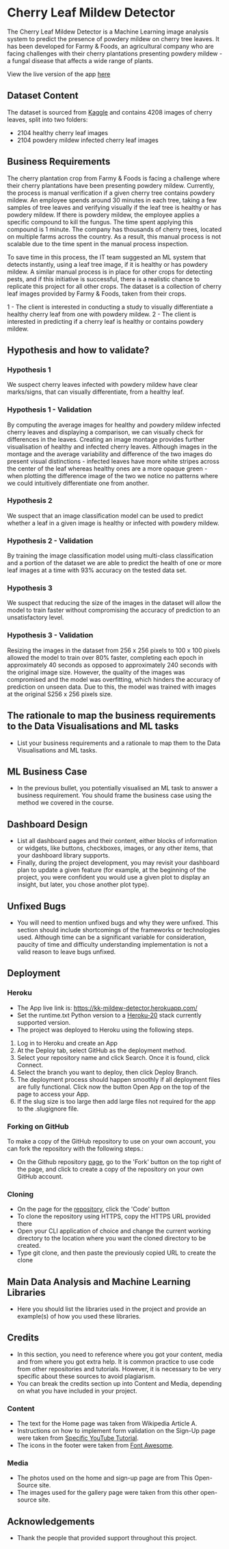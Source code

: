 # Cherry Leaf Mildew Detector

The Cherry Leaf Mildew Detector is a Machine Learning image analysis system to predict the presence of
powdery mildew on cherry tree leaves. It has been developed for Farmy & Foods, an agricultural company who are facing challenges with their cherry plantations presenting powdery mildew - a fungal disease that affects a wide range of plants.

View the live version of the app [here](https://kk-mildew-detector.herokuapp.com/)

## Dataset Content

The dataset is sourced from [Kaggle](https://www.kaggle.com/codeinstitute/cherry-leaves) and contains 4208 images of cherry leaves, split into two folders:

- 2104 healthy cherry leaf images
- 2104 powdery mildew infected cherry leaf images

## Business Requirements

The cherry plantation crop from Farmy & Foods is facing a challenge where their cherry plantations have been presenting powdery mildew. Currently, the process is manual verification if a given cherry tree contains powdery mildew. An employee spends around 30 minutes in each tree, taking a few samples of tree leaves and verifying visually if the leaf tree is healthy or has powdery mildew. If there is powdery mildew, the employee applies a specific compound to kill the fungus. The time spent applying this compound is 1 minute. The company has thousands of cherry trees, located on multiple farms across the country. As a result, this manual process is not scalable due to the time spent in the manual process inspection.

To save time in this process, the IT team suggested an ML system that detects instantly, using a leaf tree image, if it is healthy or has powdery mildew. A similar manual process is in place for other crops for detecting pests, and if this initiative is successful, there is a realistic chance to replicate this project for all other crops. The dataset is a collection of cherry leaf images provided by Farmy & Foods, taken from their crops.

1 - The client is interested in conducting a study to visually differentiate a healthy cherry leaf from one with powdery mildew.
2 - The client is interested in predicting if a cherry leaf is healthy or contains powdery mildew.

## Hypothesis and how to validate?

### **Hypothesis 1**
We suspect cherry leaves infected with powdery mildew have clear marks/signs, that can visually differentiate, from a healthy leaf.

### **Hypothesis 1 - Validation**
By computing the average images for healthy and powdery mildew infected cherry leaves and displaying a comparison, we can visually check for differences in the leaves.
Creating an image montage provides further visualisation of healthy and infected cherry leaves.
Although images in the montage and the average variability and 
difference of the two images do present visual distinctions - infected leaves have more white stripes across the center of the leaf whereas healthy ones are a more opaque green - when plotting the difference image of the two we notice no patterns where we could intuitively differentiate one from another.

### **Hypothesis 2**
We suspect that an image classification model can be used to predict whether a leaf in a given image is healthy or infected with powdery mildew.

### **Hypothesis 2 - Validation**
By training the image classification model using multi-class classification and a portion of the dataset we are able to predict the health of one or more leaf images at a time with 93% accuracy on the tested data set.

### **Hypothesis 3**
We suspect that reducing the size of the images in the dataset will allow the model to train faster without compromising the accuracy of prediction to an unsatisfactory level.

### **Hypothesis 3 - Validation**
Resizing the images in the dataset from 256 x 256 pixels to 100 x 100 pixels allowed the model to train over 80% faster, completing each epoch in approximately 40 seconds as opposed to approximately 240 seconds with the original image size. However, the quality of the images was compromised and the model was overfitting, which hinders the accuracy of prediction on unseen data. Due to this, the model was trained with images at the original S256 x 256 pixels size.

## The rationale to map the business requirements to the Data Visualisations and ML tasks

- List your business requirements and a rationale to map them to the Data Visualisations and ML tasks.

## ML Business Case

- In the previous bullet, you potentially visualised an ML task to answer a business requirement. You should frame the business case using the method we covered in the course.

## Dashboard Design

- List all dashboard pages and their content, either blocks of information or widgets, like buttons, checkboxes, images, or any other items, that your dashboard library supports.
- Finally, during the project development, you may revisit your dashboard plan to update a given feature (for example, at the beginning of the project, you were confident you would use a given plot to display an insight, but later, you chose another plot type).

## Unfixed Bugs

- You will need to mention unfixed bugs and why they were unfixed. This section should include shortcomings of the frameworks or technologies used. Although time can be a significant variable for consideration, paucity of time and difficulty understanding implementation is not a valid reason to leave bugs unfixed.

## Deployment

### Heroku

- The App live link is: https://kk-mildew-detector.herokuapp.com/
- Set the runtime.txt Python version to a [Heroku-20](https://devcenter.heroku.com/articles/python-support#supported-runtimes) stack currently supported version.
- The project was deployed to Heroku using the following steps.

1. Log in to Heroku and create an App
2. At the Deploy tab, select GitHub as the deployment method.
3. Select your repository name and click Search. Once it is found, click Connect.
4. Select the branch you want to deploy, then click Deploy Branch.
5. The deployment process should happen smoothly if all deployment files are fully functional. Click now the button Open App on the top of the page to access your App.
6. If the slug size is too large then add large files not required for the app to the .slugignore file.

### Forking on GitHub

To make a copy of the GitHub repository to use on your own account, you can fork the repository with
the following steps.:

- On the Github repository [page](https://github.com/katkapsasky/mildew-detector), go to the 'Fork' button on the top right of the page, and click to create a copy of the repository on your own GitHub account.

### Cloning

- On the page for the [repository](https://github.com/katkapsasky/mildew-detector), click the 'Code' button
- To clone the repository using HTTPS, copy the HTTPS URL provided there
- Open your CLI application of choice and change the current working directory to the location where you want the cloned directory to be created.
- Type git clone, and then paste the previously copied URL to create the clone

## Main Data Analysis and Machine Learning Libraries

- Here you should list the libraries used in the project and provide an example(s) of how you used these libraries.

## Credits

- In this section, you need to reference where you got your content, media and from where you got extra help. It is common practice to use code from other repositories and tutorials. However, it is necessary to be very specific about these sources to avoid plagiarism.
- You can break the credits section up into Content and Media, depending on what you have included in your project.

### Content

- The text for the Home page was taken from Wikipedia Article A.
- Instructions on how to implement form validation on the Sign-Up page were taken from [Specific YouTube Tutorial](https://www.youtube.com/).
- The icons in the footer were taken from [Font Awesome](https://fontawesome.com/).

### Media

- The photos used on the home and sign-up page are from This Open-Source site.
- The images used for the gallery page were taken from this other open-source site.

## Acknowledgements

- Thank the people that provided support throughout this project.
